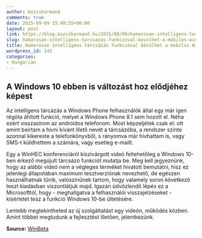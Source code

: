 ```yaml
---
author: bozsikarmand
comments: true
date: 2015-09-09 15:40:55+00:00
layout: post
link: https://blog.bozsikarmand.hu/2015/09/09/hamarosan-intelligens-tarcsazas-funkcioval-bovulhet-a-mobilos-windows-10/
slug: hamarosan-intelligens-tarcsazas-funkcioval-bovulhet-a-mobilos-windows-10
title: Hamarosan intelligens tárcsázás funkcióval bővülhet a mobilos Windows 10
wordpress_id: 242
categories:
- Hungarian
---
```


## A Windows 10 ebben is változást hoz elődjéhez képest



Az intelligens tárcázás a Windows Phone felhasználók által egy már igen régóta áhított funkció, melyet a Windows Phone 8.1 sem hozott el. Néha ezért visszasírom az androidos telefonom. Most képzeljétek csak el: ott amint beírtam a hívni kívánt illető nevét a tárcsázóba, a rendszer szinte azonnal kikereste a telefonkönyvből, s rányomva már hívhattam is, vagy SMS-t küldhettem a számára, vagy esetleg e-mailt.

Egy a WinHEC konferenciáról kiszivárgott videó feltehetőleg a Windows 10-ben érkező megújult tárcsázó funkciót mutatja be. Meg kell jegyeznünk, hogy az alábbi videó nem a végleges terméket hivatott bemutatni, hisz ez jelenlegi állapotában maximum tesztverziónak nevezhető, de egészen használhatnak tűnik, valószínűnek tartom, hogy valamely soron következő teszt kiadásban viszontlátjuk majd. Igazán üdvözlendő lépés ez a Microsofttól, hogy - meghallgatva a felhasználói visszajelzéseket - kísérletet tesz a funkció Windows 10-be ültetésére.

Lentebb megtekintheted az új szolgáltatást egy videón, működés közben. Amint többet megtudunk a fejlesztést illetően, jelentkezünk.

__Source:__ [WinBeta](http://www.winbeta.org/news/possible-smart-dialing-feature-coming-windows-10-phones-video)